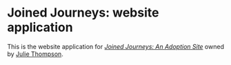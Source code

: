 # Joined Journeys: website application

This is the website application for [*Joined Journeys: An Adoption Site*](http://joinedjourneys.com)
owned by [Julie Thompson](http://joinedjourneys.com).

